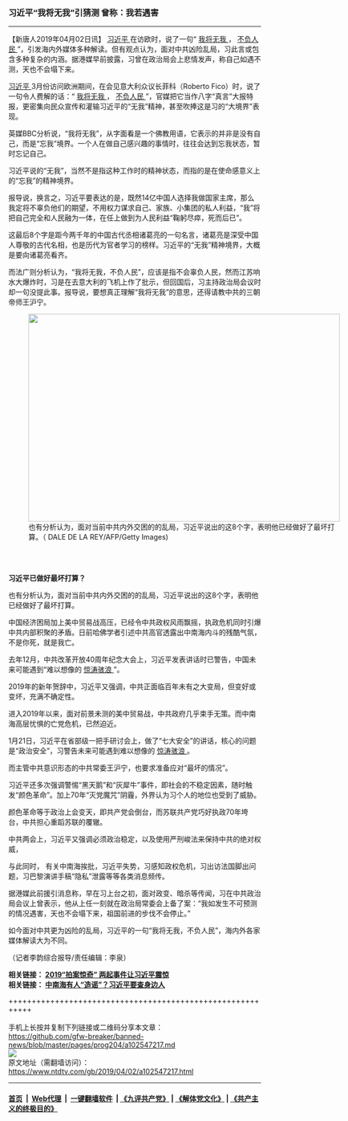 ### 习近平“我将无我”引猜测 曾称：我若遇害
------------------------

<div class="post_content" itemprop="articleBody">
 <p>
  【新唐人2019年04月02日讯】
  <a href="https://www.ntdtv.com/gb/习近平.htm">
   习近平
  </a>
  在访欧时，说了一句“
  <a href="https://www.ntdtv.com/gb/我将无我.htm">
   我将无我
  </a>
  ，
  <a href="https://www.ntdtv.com/gb/不负人民.htm">
   不负人民
  </a>
  ”，引发海内外媒体多种解读。但有观点认为，面对中共凶险乱局，习此言或包含多种复杂的内涵。据港媒早前披露，习曾在政治局会上悲情发声，称自己如遇不测，天也不会塌下来。
 </p>
 <p>
  <a href="https://www.ntdtv.com/gb/习近平.htm">
   习近平
  </a>
  3月份访问欧洲期间，在会见意大利众议长菲科（Roberto Fico）时，说了一句令人费解的话：“
  <a href="https://www.ntdtv.com/gb/我将无我.htm">
   我将无我
  </a>
  ，
  <a href="https://www.ntdtv.com/gb/不负人民.htm">
   不负人民
  </a>
  ”，官媒把它当作八字“真言”大报特报，更密集向民众宣传和灌输习近平的“无我”精神，甚至吹捧这是习的“大境界”表现。
 </p>
 <p>
  英媒BBC分析说，“我将无我”，从字面看是一个佛教用语，它表示的并非是没有自己，而是“忘我”境界。一个人在做自己感兴趣的事情时，往往会达到忘我状态，暂时忘记自己。
 </p>
 <p>
  习近平说的“无我”，当然不是指这种工作时的精神状态，而指的是在使命感意义上的“忘我”的精神境界。
 </p>
 <p>
  报导说，换言之，习近平要表达的是，既然14亿中国人选择我做国家主席，那么我定将不辜负他们的期望，不用权力谋求自己、家族、小集团的私人利益，“我”将把自己完全和人民融为一体，在任上做到为人民利益“鞠躬尽瘁，死而后已”。
 </p>
 <p>
  这最后8个字是距今两千年的中国古代丞相诸葛亮的一句名言，诸葛亮是深受中国人尊敬的古代名相，也是历代为官者学习的榜样。习近平的“无我”精神境界，大概是要向诸葛亮看齐。
 </p>
 <p>
  而法广则分析认为，“我将无我，不负人民”，应该是指不会辜负人民，然而江苏响水大爆炸时，习是在去意大利的飞机上作了批示，但回国后，习主持政治局会议时却一句没提此事。报导说，要想真正理解“我将无我”的意思，还得请教中共的三朝帝师王沪宁。
 </p>
 <figure class="wp-caption aligncenter" id="attachment_102547238" style="width: 621px">
  <a href="https://www.ntdtv.com/assets/uploads/2019/04/p8271381a466683152.jpg">
   <img alt="" class=" wp-image-102547238" height="414" src="https://www.ntdtv.com/assets/uploads/2019/04/p8271381a466683152-600x400.jpg" width="621"/>
  </a>
  <br/><figcaption class="wp-caption-text">
   也有分析认为，面对当前中共内外交困的的乱局，习近平说出的这8个字，表明他已经做好了最坏打算。（ DALE DE LA REY/AFP/Getty Images)
  </figcaption><br/>
 </figure><br/>
 <p>
  <strong>
   习近平已做好最坏打算？
  </strong>
 </p>
 <p>
  也有分析认为，面对当前中共内外交困的的乱局，习近平说出的这8个字，表明他已经做好了最坏打算。
 </p>
 <p>
  中国经济困局加上美中贸易战高压，已经令中共政权风雨飘摇，执政危机同时引爆中共内部积聚的矛盾。日前哈佛学者引述中共高官透露出中南海内斗的残酷气氛，不是你死，就是我亡。
 </p>
 <p>
  去年12月，中共改革开放40周年纪念大会上，习近平发表讲话时已警告，中国未来可能遇到“难以想像的
  <a href="https://www.ntdtv.com/gb/惊涛骇浪.htm">
   惊涛骇浪
  </a>
  ”。
 </p>
 <p>
  2019年的新年贺辞中，习近平又强调，中共正面临百年未有之大变局，但变好或变坏，充满不确定性。
 </p>
 <p>
  进入2019年以来，面对前景未测的美中贸易战，中共政府几乎束手无策。而中南海高层忧惧的亡党危机，已然迫近。
 </p>
 <p>
  1月21日，习近平在省部级一把手研讨会上，做了“七大安全”的讲话，核心的问题是“政治安全”，习警告未来可能遇到难以想像的
  <a href="https://www.ntdtv.com/gb/惊涛骇浪.htm">
   惊涛骇浪
  </a>
  。
 </p>
 <p>
  而主管中共意识形态的中共常委王沪宁，也要求准备应对“最坏的情况”。
 </p>
 <p>
  习近平还多次强调警惕“黑天鹅”和“灰犀牛”事件，即社会的不稳定因素，随时触发“颜色革命”。加上70年“灭党魔咒”阴霾，外界认为习个人的地位也受到了威胁。
 </p>
 <p>
  颜色革命等于政治上会变天，即共产党会倒台，而苏联共产党巧好执政70年垮台，中共担心重蹈苏联的覆辙。
 </p>
 <p>
  中共两会上，习近平又强调必须政治稳定，以及使用严刑峻法来保持中共的绝对权威，
 </p>
 <p>
  与此同时， 有关中南海挨批，习近平失势，习感知政权危机，习出访法国脚出问题，习巴黎演讲手稿“隐私”泄露等等各类消息频传。
 </p>
 <p>
  据港媒此前援引消息称，早在习上台之初，面对政变、暗杀等传闻，习在中共政治局会议上曾表示，他从上任一刻就在政治局常委会上备了案：“我如发生不可预测的情况遇害，天也不会塌下来，祖国前进的步伐不会停止。”
 </p>
 <p>
  如今面对中共更为凶险的乱局，习近平的一句“我将无我，不负人民”，海内外各家媒体解读大为不同。
 </p>
 <p>
  （记者李韵综合报导/责任编辑：李泉）
 </p>
 <p>
  <strong>
   相关链接：
   <a href="https://www.ntdtv.com/b5/2019/03/21/a102537993.html" rel="noopener" target="_blank">
    2019“拍案惊奇” 两起事件让习近平震惊
   </a>
   <br/>
   相关链接：
   <a href="https://cn.ntdtv.com/gb/2019/04/02/a102546864.html" rel="noopener" target="_blank">
    中南海有人“造谣”？习近平要查身边人
   </a>
  </strong>
 </p>
 <div class="single_ad">
 </div>
</div>

+++++++++++++++++++++++++++++++++++++++++++++++++++++++++++<br/><br/>
手机上长按并复制下列链接或二维码分享本文章：<br/>
https://github.com/gfw-breaker/banned-news/blob/master/pages/prog204/a102547217.md <br/>
<a href='https://github.com/gfw-breaker/banned-news/blob/master/pages/prog204/a102547217.md'><img src='https://github.com/gfw-breaker/banned-news/blob/master/pages/prog204/a102547217.md.png'/></a> <br/>
原文地址（需翻墙访问）：https://www.ntdtv.com/gb/2019/04/02/a102547217.html


------------------------
#### [首页](https://github.com/gfw-breaker/banned-news/blob/master/README.md) &nbsp;|&nbsp; [Web代理](https://github.com/labour-camp/helloworld) &nbsp;|&nbsp; [一键翻墙软件](https://github.com/gfw-breaker/nogfw/blob/master/README.md) &nbsp;| [《九评共产党》](https://github.com/gfw-breaker/9ping.md/blob/master/README.md#九评之一评共产党是什么) | [《解体党文化》](https://github.com/gfw-breaker/jtdwh.md/blob/master/README.md) | [《共产主义的终极目的》](https://github.com/gfw-breaker/gczydzjmd.md/blob/master/README.md)

